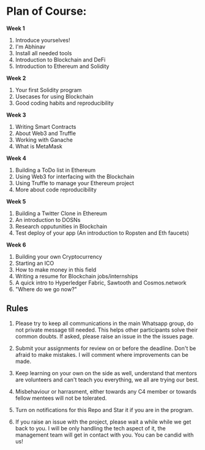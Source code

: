 <h1>Plan of Course:</h1>

<b>Week 1</b>
1. Introduce yourselves!
2. I'm Abhinav
3. Install all needed tools
4. Introduction to Blockchain and DeFi
5. Introduction to Ethereum and Solidity

<b>Week 2</b>
1. Your first Solidity program
2. Usecases for using Blockchain
3. Good coding habits and reproducibility

<b>Week 3</b>
1. Writing Smart Contracts
2. About Web3 and Truffle
3. Working with Ganache
4. What is MetaMask

<b>Week 4</b>
1. Building a ToDo list in Ethereum
2. Using Web3 for interfacing with the Blockchain
3. Using Truffle to manage your Ethereum project
4. More about code reproducibility

<b>Week 5</b>
1. Building a Twitter Clone in Ethereum
2. An introduction to DOSNs
3. Research opputunities in Blockchain
4. Test deploy of your app (An introduction to Ropsten and Eth faucets)

<b>Week 6</b>
1. Building your own Cryptocurrency
2. Starting an ICO
3. How to make money in this field
4. Writing a resume for Blockchain jobs/internships
5. A quick intro to Hyperledger Fabric, Sawtooth and Cosmos.network
6. "Where do we go now?"

## Rules

1. Please try to keep all communications in the main Whatsapp group, do not private message till needed. This helps other participants solve their common doubts. If asked, please raise an issue in the the issues page.

2. Submit your assignments for review on or before the deadline. Don't be afraid to make mistakes. I will comment where improvements can be made.

3. Keep learning on your own on the side as well, understand that mentors are volunteers and can't teach you everything, we all are trying our best.

4. Misbehaviour or harrasment, either towards any C4 member or towards fellow mentees will not be tolerated. 

5. Turn on notifications for this Repo and Star it if you are in the program.

6. If you raise an issue with the project, please wait a while while we get back to you. I will be only handling the tech aspect of it, the management team will get in contact with you. You can be candid with us!
